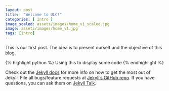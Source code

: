 ```yaml
---
layout: post
title:  "Welcome to ULC!"
categories: [ Intro ]
image_scaled: assets/images/home_v1_scaled.jpg
image: assets/images/home_v1.jpg
tags: [intro]
---
```


This is our first post. The idea is to present ourself and the objective of this blog.


{% highlight python %}
Using this to display some code
{% endhighlight %}


Check out the [Jekyll docs][jekyll-docs] for more info on how to get the most out of Jekyll. File all bugs/feature requests at [Jekyll’s GitHub repo][jekyll-gh]. If you have questions, you can ask them on [Jekyll Talk][jekyll-talk].

[jekyll-docs]: https://jekyllrb.com/docs/home
[jekyll-gh]:   https://github.com/jekyll/jekyll
[jekyll-talk]: https://talk.jekyllrb.com/
